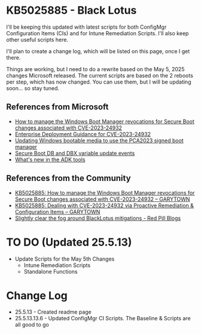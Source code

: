 # KB5025885  - Black Lotus

I'll be keeping this updated with latest scripts for both ConfigMgr Configuration Items (CIs) and for Intune Remediation Scripts.  I'll also keep other useful scripts here.

I'll plan to create a change log, which will be listed on this page, once I get there.

Things are working, but I need to do a rewrite based on the May 5, 2025 changes Microsoft released.  The current scripts are based on the 2 reboots per step, which has now changed.  You can use them, but I will be updating soon... so stay tuned.

## References from Microsoft

- [How to manage the Windows Boot Manager revocations for Secure Boot changes associated with CVE-2023-24932](https://support.microsoft.com/en-us/topic/how-to-manage-the-windows-boot-manager-revocations-for-secure-boot-changes-associated-with-cve-2023-24932-41a975df-beb2-40c1-99a3-b3ff139f832d)
- [Enterprise Deployment Guidance for CVE-2023-24932](https://support.microsoft.com/en-us/topic/enterprise-deployment-guidance-for-cve-2023-24932-88b8f034-20b7-4a45-80cb-c6049b0f9967)
- [Updating Windows bootable media to use the PCA2023 signed boot manager](https://support.microsoft.com/en-us/topic/updating-windows-bootable-media-to-use-the-pca2023-signed-boot-manager-d4064779-0e4e-43ac-b2ce-24f434fcfa0f)
- [Secure Boot DB and DBX variable update events](https://support.microsoft.com/en-us/topic/secure-boot-db-and-dbx-variable-update-events-37e47cf8-608b-4a87-8175-bdead630eb69)
- [What's new in the ADK tools](https://learn.microsoft.com/en-us/windows-hardware/get-started/what-s-new-in-kits-and-tools)

## References from the Community

- [KB5025885: How to manage the Windows Boot Manager revocations for Secure Boot changes associated with CVE-2023-24932 – GARYTOWN](https://garytown.com/configmgr-task-sequence-kb5025885-how-to-manage-the-windows-boot-manager-revocations-for-secure-boot-changes-associated-with-cve-2023-24932)
- [KB5025885: Dealing with CVE-2023-24932 via Proactive Remediation & Configuration Items – GARYTOWN](https://garytown.com/kb5025885-dealing-cve-2023-24932-with-proactive-remediation-configuration-items)
- [Slightly clear the fog around BlackLotus mitigations - Red Pill Blogs](https://technet.blogs.ms/blacklotus/)

# TO DO (Updated 25.5.13)

- Update Scripts for the May 5th Changes
  - Intune Remediation Scripts
  - Standalone Functions

# Change Log

- 25.5.13 - Created readme page
- 25.5.13.13.6 - Updated ConfigMgr CI Scripts.  The Baseline & Scripts are all good to go
